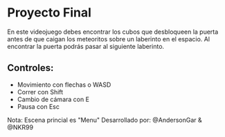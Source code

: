 # Proyecto Final

En este videojuego debes encontrar los cubos que desbloqueen la puerta antes de que caigan los meteoritos sobre un laberinto en el espacio. Al encontrar la puerta podrás pasar al siguiente laberinto.

## Controles:

- Movimiento con flechas o WASD
- Correr con Shift
- Cambio de cámara con E
- Pausa con Esc


Nota: Escena princial es "Menu"
Desarrollado por: @AndersonGar & @NKR99
